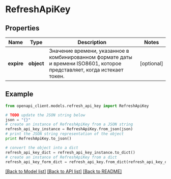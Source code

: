 # RefreshApiKey


## Properties
Name | Type | Description | Notes
------------ | ------------- | ------------- | -------------
**expire** | **object** | Значение времени, указанное в комбинированном формате даты и времени ISO8601, которое представляет, когда истекает токен. | [optional] 

## Example

```python
from openapi_client.models.refresh_api_key import RefreshApiKey

# TODO update the JSON string below
json = "{}"
# create an instance of RefreshApiKey from a JSON string
refresh_api_key_instance = RefreshApiKey.from_json(json)
# print the JSON string representation of the object
print RefreshApiKey.to_json()

# convert the object into a dict
refresh_api_key_dict = refresh_api_key_instance.to_dict()
# create an instance of RefreshApiKey from a dict
refresh_api_key_form_dict = refresh_api_key.from_dict(refresh_api_key_dict)
```
[[Back to Model list]](../README.md#documentation-for-models) [[Back to API list]](../README.md#documentation-for-api-endpoints) [[Back to README]](../README.md)


